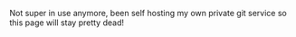 Not super in use anymore, been self hosting my own private git service so this page will stay pretty dead!
